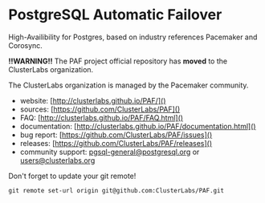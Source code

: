# PostgreSQL Automatic Failover

High-Availibility for Postgres, based on industry references Pacemaker and
Corosync.

__**!!WARNING!!**__
The PAF project official repository has **moved** to the ClusterLabs organization.

The ClusterLabs organization is managed by the Pacemaker community.

* website: [http://clusterlabs.github.io/PAF/]()
* sources: [https://github.com/ClusterLabs/PAF]()
* FAQ: [http://clusterlabs.github.io/PAF/FAQ.html]()
* documentation: [http://clusterlabs.github.io/PAF/documentation.html]()
* bug report: [https://github.com/ClusterLabs/PAF/issues]()
* releases: [https://github.com/ClusterLabs/PAF/releases]()
* community support: pgsql-general@postgresql.org or users@clusterlabs.org

Don't forget to update your git remote!

~~~
git remote set-url origin git@github.com:ClusterLabs/PAF.git 
~~~

